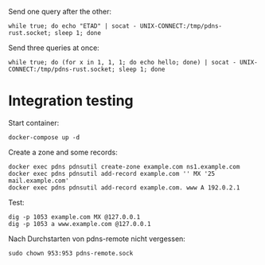 Send one query after the other:

    while true; do echo "ETAD" | socat - UNIX-CONNECT:/tmp/pdns-rust.socket; sleep 1; done

Send three queries at once:

    while true; do (for x in 1, 1, 1; do echo hello; done) | socat - UNIX-CONNECT:/tmp/pdns-rust.socket; sleep 1; done


# Integration testing

Start container:

    docker-compose up -d

Create a zone and some records:

    docker exec pdns pdnsutil create-zone example.com ns1.example.com
    docker exec pdns pdnsutil add-record example.com '' MX '25 mail.example.com'
    docker exec pdns pdnsutil add-record example.com. www A 192.0.2.1


Test:

    dig -p 1053 example.com MX @127.0.0.1
    dig -p 1053 a www.example.com @127.0.0.1



Nach Durchstarten von pdns-remote nicht vergessen:

    sudo chown 953:953 pdns-remote.sock
